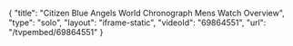 {
    "title": "Citizen Blue Angels World Chronograph Mens Watch Overview",
    "type": "solo",
    "layout": "iframe-static",
    "videoId": "69864551",
    "url": "\/tvpembed\/69864551"
}